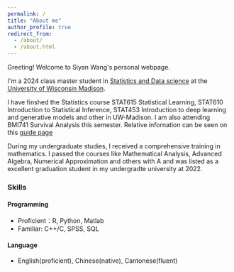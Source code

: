 ```yaml
---
permalink: /
title: "About me"
author_profile: true
redirect_from: 
  - /about/
  - /about.html
---
```


Greeting! Welcome to Siyan Wang's personal webpage.

I'm a 2024 class master student in [Statistics and Data science](https://guide.wisc.edu/graduate/statistics/statistics-ms/statistics-statistics-data-science-ms/) at the [University of Wisconsin Madison](https://www.wisc.edu/).

I have finshed the Statistics course STAT615 Statistical Learning, STAT610 Introduction to Statistical Inference, STAT453 Introduction to deep learning and generative models and other in UW-Madison. I am also attending BMI741 Survival Analysis this semester. Relative infornation can be seen on this [guide page](https://guide.wisc.edu/courses/stat/)

During my undergraduate studies, I received a comprehensive training in mathematics. I passed the courses like Mathematical Analysis, Advanced Algebra, Numerical Approximation and others with A and was listed as a excellent graduation student in my undergradte university at 2022.

### Skills 
#### Programming
* Proficient：R, Python, Matlab
* Familiar: C++/C, SPSS, SQL

#### Language
* English(proficient), Chinese(native), Cantonese(fluent)



